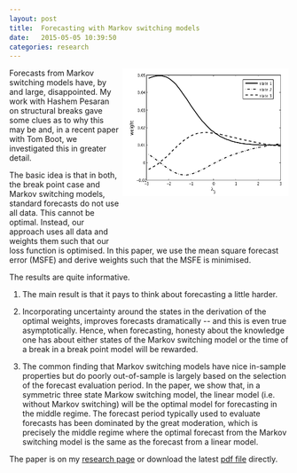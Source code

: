 ```yaml
---
layout: post
title:  Forecasting with Markov switching models
date:   2015-05-05 10:39:50
categories: research
---
```


<img src="/pics/weights.png" style="float:right;margin:0 0 80px 5px;">

Forecasts from Markov switching models have, by and large, disappointed. My work with Hashem Pesaran on structural breaks gave some clues as to why this may be and, in a recent paper with Tom Boot, we investigated this in greater detail. 

The basic idea is that in both, the break point case and Markov switching models, standard forecasts do not use all data. This cannot be optimal. Instead, our approach uses all data and weights them such that our loss function is optimised. In this paper, we use the mean square forecast error (MSFE) and derive weights such that the MSFE is minimised. 

The results are quite informative. 

1. The main result is that it pays to think about forecasting a little harder.

1. Incorporating uncertainty around the states in the derivation of the optimal weights, improves forecasts dramatically -- and this is even true asymptotically. Hence, when forecasting, honesty about the knowledge one has about either states of the Markov switching model or the time of a break in a break point model will be rewarded.

2. The common finding that Markov switching models have nice in-sample properties but do poorly out-of-sample is largely based on the selection of the forecast evaluation period. In the paper, we show that, in a symmetric three state Markow switching model, the linear model (i.e. without Markov switching) will be the optimal model for forecasting in the middle regime. The forecast period typically used to evaluate forecasts has been dominated by the great moderation, which is precisely the middle regime where the optimal forecast from the Markov switching model is the same as the forecast from a linear model. 

The paper is on my [research page](/research.html#MarkovSwitching) or download the latest
[pdf file](/papers/Boot_Pick_31Oct2014.pdf) directly.